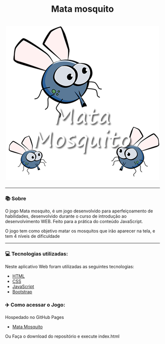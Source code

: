 <h1 align="center">Mata mosquito</h1>
<h1 align="center"><img src="imagens/game.png"></h1>

<hr>

### 📚 Sobre

O jogo Mata mosquito, é um jogo desenvolvido para aperfeiçoamento de habilidades, desenvolvido durante o curso de introdução ao desenvolvimento WEB.
Feito para a prática do conteúdo JavaScript. <br>

O jogo tem como objetivo matar os mosquitos que irão aparecer na tela, e tem 4 níveis de dificuldade

<hr>

### 💻 Tecnologias utilizadas:

Neste aplicativo Web foram utilizadas as seguintes tecnologias:

- [HTML](https://www.w3schools.com/html/)
- [CSS](https://www.w3schools.com/css/)
- [JavaScript](https://www.w3schools.com/js/)
- [Bootstrap](https://getbootstrap.com/)

### ✈️ Como acessar o Jogo:

Hospedado no GitHub Pages

-  [Mata Mosquito](https://gabrielmdeveloper.github.io/Mata_Mosquito/)


Ou Faça o download do repositório e execute index.html

